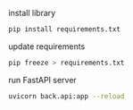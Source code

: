 install library
``` bash
pip install requirements.txt
```
update requirements
```bash
pip freeze > requirements.txt
```
run FastAPI server
```bash
uvicorn back.api:app --reload
```
